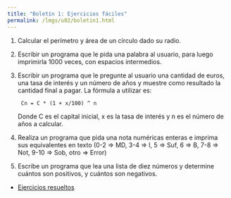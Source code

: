 ```yaml
---
title: "Boletín 1: Ejercicios fáciles"
permalink: /lmgs/u02/boletin1.html
---
```


1. Calcular el perímetro y área de un círculo dado su radio.

2. Escribir un programa que le pida una palabra al usuario, para luego imprimirla 1000 veces, con espacios intermedios.

3. Escribir un programa que le pregunte al usuario una cantidad de euros, una tasa de interés y un número de años y muestre como resultado la cantidad final a pagar. La fórmula a utilizar es:

		Cn = C * (1 + x/100) ^ n

	Donde C es el capital inicial, x es la tasa de interés y n es el número de años a calcular.

4. Realiza un programa que pida una nota numéricas enteras e imprima sus equivalentes en texto (0-2 => MD, 3-4 => I, 5 => Suf, 6 => B, 7-8 => Not, 9-10 => Sob, otro => Error)

5. Escribe un programa que lea una lista de diez números y determine cuántos son positivos, y cuántos son negativos.

* [Ejercicios resueltos](resuelto1.html)